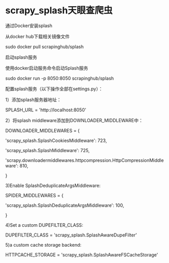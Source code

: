 # scrapy_splash天眼查爬虫
通过Docker安装splash

从docker hub下载相关镜像文件

sudo docker pull scrapinghub/splash

启动splash服务

使用docker启动服务命令启动Splash服务

sudo docker run -p 8050:8050 scrapinghub/splash


配置splash服务（以下操作全部在settings.py）：

1）添加splash服务器地址：

SPLASH_URL = 'http://localhost:8050'  

2）将splash middleware添加到DOWNLOADER_MIDDLEWARE中：

DOWNLOADER_MIDDLEWARES = {

'scrapy_splash.SplashCookiesMiddleware': 723,

'scrapy_splash.SplashMiddleware': 725,

'scrapy.downloadermiddlewares.httpcompression.HttpCompressionMiddleware': 810,

}

3)Enable SplashDeduplicateArgsMiddleware:

SPIDER_MIDDLEWARES = {

'scrapy_splash.SplashDeduplicateArgsMiddleware': 100,

}

4)Set a custom DUPEFILTER_CLASS:

DUPEFILTER_CLASS = 'scrapy_splash.SplashAwareDupeFilter'

5)a custom cache storage backend:

HTTPCACHE_STORAGE = 'scrapy_splash.SplashAwareFSCacheStorage'
